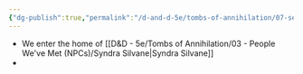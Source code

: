 ```yaml
---
{"dg-publish":true,"permalink":"/d-and-d-5e/tombs-of-annihilation/07-session-notes/session-1/y5-m3-d4/","noteIcon":"","created":"2025-07-16T19:22:37.833-05:00","updated":"2025-07-16T19:50:02.093-05:00"}
---
```


- We enter the home of [[D&D - 5e/Tombs of Annihilation/03 - People We've Met (NPCs)/Syndra Silvane\|Syndra Silvane]]
- 
